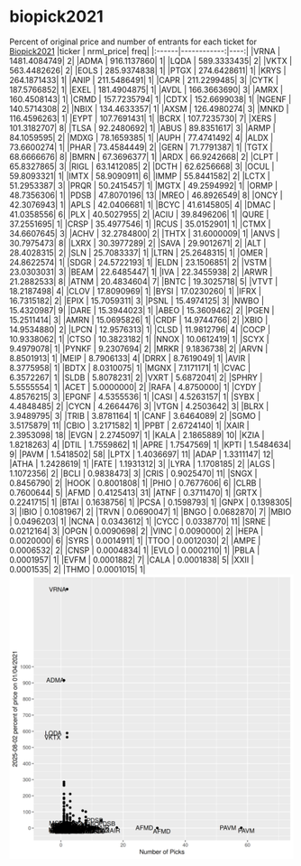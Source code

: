 # biopick2021
Percent of original price and number of entrants for each ticket for [Biopick2021](https://twitter.com/hashtag/Biopick2021)
|ticker |   nrml_price| freq|
|:------|------------:|----:|
|VRNA   | 1481.4084749|    2|
|ADMA   |  916.1137860|    1|
|LQDA   |  589.3333435|    2|
|VKTX   |  563.4482626|    2|
|EOLS   |  285.9374838|    1|
|PTGX   |  274.6428611|    1|
|KRYS   |  264.1871433|    1|
|ANIP   |  211.5486491|    1|
|CAPR   |  211.2299485|    3|
|CYTK   |  187.5766852|    1|
|EXEL   |  181.4904875|    1|
|AVDL   |  166.3663690|    3|
|AMRX   |  160.4508143|    1|
|CRMD   |  157.7235794|    1|
|CDTX   |  152.6699038|    1|
|NGENF  |  140.5714308|    2|
|NBIX   |  134.4633357|    1|
|AXSM   |  126.4980274|    3|
|MNKD   |  116.4596263|    1|
|EYPT   |  107.7691431|    1|
|BCRX   |  107.7235730|    7|
|XERS   |  101.3182707|    8|
|TLSA   |   92.2480692|    1|
|ABUS   |   89.8351617|    3|
|ARMP   |   84.1059595|    2|
|MDXG   |   78.1659385|    1|
|AUPH   |   77.4741492|    4|
|ALDX   |   73.6600274|    1|
|PHAR   |   73.4584449|    2|
|GERN   |   71.7791387|    1|
|TGTX   |   68.6666676|    8|
|BMRN   |   67.3696377|    1|
|ARDX   |   66.9242668|    2|
|CLPT   |   65.8327865|    3|
|RIGL   |   63.1412085|    2|
|DCTH   |   62.6256668|    3|
|OCUL   |   59.8093321|    1|
|IMTX   |   58.9090911|    6|
|IMMP   |   55.8441582|    2|
|LCTX   |   51.2953387|    3|
|PRQR   |   50.2415457|    1|
|MGTX   |   49.2594992|    1|
|ORMP   |   48.7356306|    1|
|PDSB   |   47.8070196|   13|
|MREO   |   46.8926549|    8|
|ONCY   |   42.3076943|    1|
|APLS   |   42.0406681|    1|
|BCYC   |   41.6145805|    4|
|DMAC   |   41.0358556|    6|
|PLX    |   40.5027955|    2|
|ACIU   |   39.8496206|    1|
|QURE   |   37.2551695|    1|
|CRSP   |   35.4977546|    1|
|RCUS   |   35.0152901|    1|
|CTMX   |   34.6607645|    3|
|ACHV   |   32.2784800|    2|
|THTX   |   31.6000009|    1|
|ANVS   |   30.7975473|    8|
|LXRX   |   30.3977289|    2|
|SAVA   |   29.9012671|    2|
|ALT    |   28.4028315|    2|
|SLN    |   25.7083337|    1|
|LTRN   |   25.2648315|    1|
|OMER   |   24.8622574|    1|
|SDGR   |   24.5722193|    1|
|ELDN   |   23.1506851|    2|
|VSTM   |   23.0303031|    3|
|BEAM   |   22.6485447|    1|
|IVA    |   22.3455938|    2|
|ARWR   |   21.2882533|    8|
|ATNM   |   20.4834604|    7|
|BNTC   |   19.3025718|    5|
|VTVT   |   18.2187498|    4|
|CLOV   |   17.8090969|    1|
|BYSI   |   17.0230260|    1|
|IFRX   |   16.7315182|    2|
|EPIX   |   15.7059311|    3|
|PSNL   |   15.4974125|    3|
|NWBO   |   15.4320987|    9|
|DARE   |   15.3944023|    1|
|ABEO   |   15.3609462|    2|
|PGEN   |   15.2511414|    3|
|AMRN   |   15.0695826|    1|
|CRDF   |   14.9744766|    2|
|XBIO   |   14.9534880|    2|
|LPCN   |   12.9576313|    1|
|CLSD   |   11.9812796|    4|
|COCP   |   10.9338062|    1|
|CTSO   |   10.3823182|    1|
|NNOX   |   10.0612419|    1|
|SCYX   |    9.4979078|    1|
|PYNKF  |    9.2307694|    2|
|MRKR   |    9.1836738|    2|
|ARVN   |    8.8501913|    1|
|MEIP   |    8.7906133|    4|
|DRRX   |    8.7619049|    1|
|AVIR   |    8.3775958|    1|
|BDTX   |    8.0310075|    1|
|MGNX   |    7.1171171|    1|
|CVAC   |    6.3572267|    1|
|SLDB   |    5.8078231|    2|
|VXRT   |    5.6872041|    2|
|SPHRY  |    5.5555554|    1|
|ACET   |    5.0000000|    2|
|RAFA   |    4.8750000|    1|
|CYDY   |    4.8576215|    3|
|EPGNF  |    4.5355536|    1|
|CASI   |    4.5263157|    1|
|SYBX   |    4.4848485|    2|
|CYCN   |    4.2664476|    3|
|VTGN   |    4.2503642|    3|
|BLRX   |    3.9489795|    3|
|TRIB   |    3.8781164|    1|
|CANF   |    3.6464089|    2|
|SGMO   |    3.5175879|   11|
|CBIO   |    3.2171582|    1|
|PPBT   |    2.6724140|    1|
|XAIR   |    2.3953098|   18|
|EVGN   |    2.2745097|    1|
|KALA   |    2.1865889|   10|
|KZIA   |    1.8218263|    4|
|DTIL   |    1.7559862|    1|
|APRE   |    1.7547569|    1|
|KPTI   |    1.5484634|    9|
|PAVM   |    1.5418502|   58|
|LPTX   |    1.4036697|   11|
|ADAP   |    1.3311147|   12|
|ATHA   |    1.2428619|    1|
|FATE   |    1.1931312|    3|
|LYRA   |    1.1708185|    2|
|ALGS   |    1.1072356|    2|
|BCLI   |    0.9838473|    3|
|CRIS   |    0.9025470|   11|
|SNGX   |    0.8456790|    2|
|HOOK   |    0.8001808|    1|
|PHIO   |    0.7677606|    6|
|CLRB   |    0.7600644|    5|
|AFMD   |    0.4125413|   31|
|ATNF   |    0.3711470|    1|
|GRTX   |    0.2241715|    1|
|BTAI   |    0.1638756|    1|
|PCSA   |    0.1598793|    1|
|GNPX   |    0.1398305|    3|
|IBIO   |    0.1081967|    2|
|TRVN   |    0.0690047|    1|
|BNGO   |    0.0682870|    7|
|MBIO   |    0.0496203|    1|
|NCNA   |    0.0343612|    1|
|CYCC   |    0.0338770|   11|
|SRNE   |    0.0212164|    3|
|OPGN   |    0.0090698|    2|
|VINC   |    0.0090000|    2|
|HEPA   |    0.0020000|    6|
|SYRS   |    0.0014911|    1|
|TTOO   |    0.0012030|    2|
|AMPE   |    0.0006532|    2|
|CNSP   |    0.0004834|    1|
|EVLO   |    0.0002110|    1|
|PBLA   |    0.0001957|    1|
|EVFM   |    0.0001882|    7|
|CALA   |    0.0001838|    5|
|XXII   |    0.0001535|    2|
|THMO   |    0.0001015|    1|
![retvspicks](biopicks.png?raw=true)
